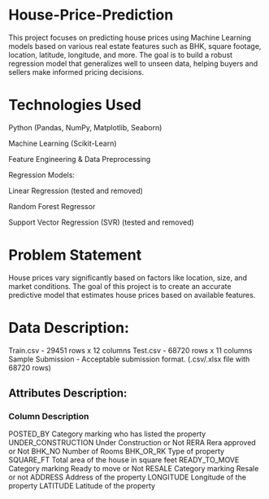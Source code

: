 # House-Price-Prediction
This project focuses on predicting house prices using Machine Learning models based on various real estate features such as BHK, square footage, location, latitude, longitude, and more. The goal is to build a robust regression model that generalizes well to unseen data, helping buyers and sellers make informed pricing decisions.

# Technologies Used
Python (Pandas, NumPy, Matplotlib, Seaborn)

Machine Learning (Scikit-Learn)

Feature Engineering & Data Preprocessing

Regression Models:

Linear Regression (tested and removed)

Random Forest Regressor

Support Vector Regression (SVR) (tested and removed)

#  Problem Statement
House prices vary significantly based on factors like location, size, and market conditions. The goal of this project is to create an accurate predictive model that estimates house prices based on available features.

# Data Description:
Train.csv - 29451 rows x 12 columns
Test.csv - 68720 rows x 11 columns
Sample Submission - Acceptable submission format. (.csv/.xlsx file with 68720 rows)

## Attributes Description:
### Column	Description
POSTED_BY	Category marking who has listed the property
UNDER_CONSTRUCTION	Under Construction or Not
RERA	Rera approved or Not
BHK_NO	Number of Rooms
BHK_OR_RK	Type of property
SQUARE_FT	Total area of the house in square feet
READY_TO_MOVE	Category marking Ready to move or Not
RESALE	Category marking Resale or not
ADDRESS	Address of the property
LONGITUDE	Longitude of the property
LATITUDE	Latitude of the property

